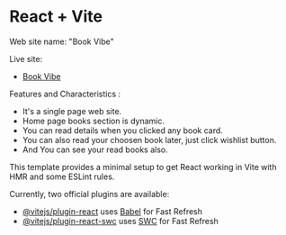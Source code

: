 # React + Vite

Web site name: "Book Vibe"

Live site:

- [Book Vibe](https://b9a8-book-review.netlify.app/)

Features and Characteristics :

- It's a single page web site.
- Home page books section is dynamic.
- You can read details when you clicked any book card.
- You can also read your choosen book later, just click wishlist button.
- And You can see your read books also.

This template provides a minimal setup to get React working in Vite with HMR and some ESLint rules.

Currently, two official plugins are available:

- [@vitejs/plugin-react](https://github.com/vitejs/vite-plugin-react/blob/main/packages/plugin-react/README.md) uses [Babel](https://babeljs.io/) for Fast Refresh
- [@vitejs/plugin-react-swc](https://github.com/vitejs/vite-plugin-react-swc) uses [SWC](https://swc.rs/) for Fast Refresh
